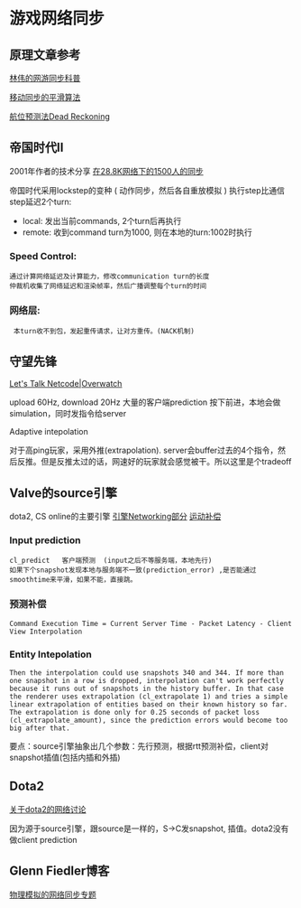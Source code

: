# 游戏网络同步

## 原理文章参考

[林伟的网游同步科普](http://www.skywind.me/blog/archives/1343)

[移动同步的平滑算法](http://www.zhust.com/index.php/2014/02/%E7%BD%91%E7%BB%9C%E6%B8%B8%E6%88%8F%E7%9A%84%E7%A7%BB%E5%8A%A8%E5%90%8C%E6%AD%A5%EF%BC%88%E4%B8%89%EF%BC%89%E5%B9%B3%E6%BB%91%E7%AE%97%E6%B3%95/)

[航位预测法Dead Reckoning](http://www.gamasutra.com/view/feature/131638/dead_reckoning_latency_hiding_for_.php)


## 帝国时代II

2001年作者的技术分享
[在28.8K网络下的1500人的同步](http://www.gamasutra.com/view/feature/131503/1500_archers_on_a_288_network_.php)

帝国时代采用lockstep的变种 ( 动作同步，然后各自重放模拟 )
执行step比通信step延迟2个turn:
- local:  发出当前commands,  2个turn后再执行
- remote: 收到command turn为1000, 则在本地的turn:1002时执行

### Speed Control:  
	通过计算网络延迟及计算能力，修改communication turn的长度
	仲裁机收集了网络延迟和渲染帧率，然后广播调整每个turn的时间
### 网络层:
	 本turn收不到包，发起重传请求，让对方重传。(NACK机制)

## 守望先锋

[Let's Talk Netcode|Overwatch](https://www.youtube.com/watch?v=vTH2ZPgYujQ&feature=youtu.be)

upload 60Hz, download 20Hz
大量的客户端prediction
     按下前进，本地会做simulation，同时发指令给server

Adaptive intepolation

对于高ping玩家，采用外推(extrapolation). 
server会buffer过去的4个指令，然后反推。但是反推太过的话，网速好的玩家就会感觉被干。所以这里是个tradeoff

## Valve的source引擎 

dota2, CS online的主要引擎
[引擎Networking部分](https://developer.valvesoftware.com/wiki/Source_Multiplayer_Networking)
[运动补偿](https://developer.valvesoftware.com/wiki/Latency_Compensating_Methods_in_Client/Server_In-game_Protocol_Design_and_Optimization#Footnotes)

### Input prediction
	cl_predict   客户端预测  (input之后不等服务端，本地先行)
	如果下个snapshot发现本地与服务端不一致(prediction_error) ,是否能通过smoothtime来平滑，如果不能，直接跳。
### 预测补偿
	Command Execution Time = Current Server Time - Packet Latency - Client View Interpolation

### Entity Intepolation
	Then the interpolation could use snapshots 340 and 344. If more than one snapshot in a row is dropped, interpolation can't work perfectly because it runs out of snapshots in the history buffer. In that case the renderer uses extrapolation (cl_extrapolate 1) and tries a simple linear extrapolation of entities based on their known history so far. The extrapolation is done only for 0.25 seconds of packet loss (cl_extrapolate_amount), since the prediction errors would become too big after that.

要点：source引擎抽象出几个参数：先行预测，根据rtt预测补偿，client对snapshot插值(包括内插和外插)


## Dota2

[关于dota2的网络讨论](http://dev.dota2.com/showthread.php?t=527&page=7&p=4253&viewfull=1#post4253)

因为源于source引擎，跟source是一样的，S->C发snapshot, 插值。dota2没有做client prediction

## Glenn Fiedler博客

[物理模拟的网络同步专题](http://gafferongames.com/game-physics/)